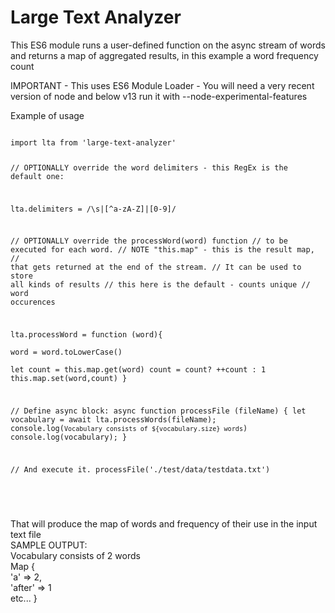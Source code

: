 # Large Text Analyzer

<p>
This ES6 module runs a user-defined function on the async stream of words and returns a map of aggregated results, in this example a word frequency count
</p>
<bold>
IMPORTANT - This uses ES6 Module Loader - You will need a very recent version of node and below v13 run it with --node-experimental-features
</bold>

<p>
<bold>
Example of usage
</bold>
</p>
<pre><code>
import lta from 'large-text-analyzer'

// OPTIONALLY override the word delimiters - this RegEx is the default one:

lta.delimiters = /\s|[^a-zA-Z]|[0-9]/ 

// OPTIONALLY override the processWord(word) function 
// to be executed for each word.
// NOTE "this.map" - this is the result map, 
// that gets returned at the end of the stream.
// It can be used to store all kinds of results
// this here is the default - counts unique 
// word occurences 

lta.processWord = function (word){           		
      word = word.toLowerCase()		
		  let count = this.map.get(word)
		  count = count? ++count : 1
		  this.map.set(word,count)
}

// Define async block:
async function processFile (fileName) {
      let vocabulary = await lta.processWords(fileName);
      console.log(`Vocabulary consists of ${vocabulary.size} words`)
	    console.log(vocabulary);
}

// And execute it.
processFile('./test/data/testdata.txt')

</code></pre>

<br>
That will produce the map of words and frequency of their use in the input text file

<br>
SAMPLE OUTPUT: 
<br>
Vocabulary consists of 2 words
<br>
Map {
  <br>
  'a' => 2,
  <br>
  'after' => 1
  <br>
  etc...
}
